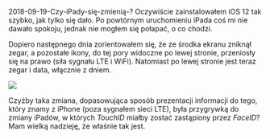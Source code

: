 2018-09-19-Czy-iPady-się-zmienią-?
Oczywiście zainstalowałem iOS 12 tak szybko, jak tylko się dało. Po powtórnym uruchomieniu iPada coś mi nie dawało spokoju, jednak nie mogłem się połapać, o co chodzi.

Dopiero następnego dnia zorientowałem się, że ze środka ekranu zniknął zegar, a pozostałe ikony, do tej pory widoczne po lewej stronie, przeniosły się na prawo (siła sygnału LTE i WiFi). Natomiast po lewej stronie jest teraz zegar i data, włącznie z dniem.

![](Image%2019-09-2018,%2020-37.png)

Czyżby taka zmiana, dopasowująca sposób prezentacji informacji do tego, który znamy z iPhone (poza sygnałem sieci LTE), była przygrywką do zmiany iPadów, w których *TouchID* miałby zostać zastąpiony przez *FaceID*? Mam wielką nadzieję, że właśnie tak jest.